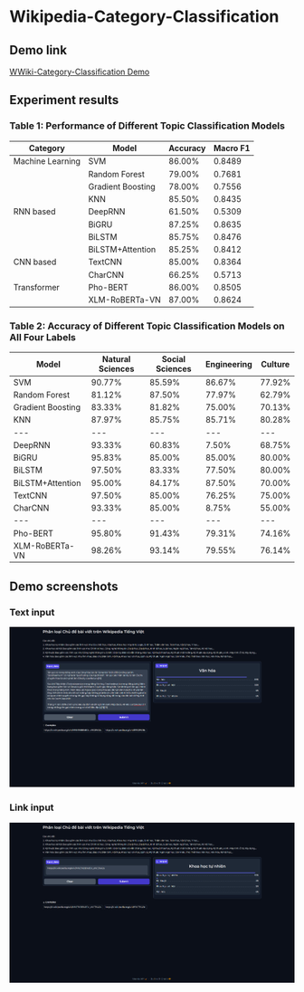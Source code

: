 # Wikipedia-Category-Classification
## Demo link
[WWiki-Category-Classification Demo](https://l.facebook.com/l.php?u=https%3A%2F%2Fhuggingface.co%2Fspaces%2Fkhoavpt%2Fdemo-app%3Ffbclid%3DIwAR1xXSg5BjWQUSrl8TP951pwHg01tmtFU3w9M7moGRnSvkPMMu1LU91ofng_aem_AUog7kSyu_A7-BJZHqig88VCbn1cb-KcpQUz61RPI_y4QjMdwfipjollGj89b9W0dRG44T6AUMUYNHifFEvsGHwP&h=AT1NHmh7moa2iRKSXVMyvvuNd8NTGQ5xsavY-cMjLzrRaykFiAWair2OxIsLFvRO2gFGNbVOEhrz_aiT_w8ZrohuSCa_9m8KmhCiDBZUCZyDgT0klsVvcJtjyKvGg6Dt4RwhssrnWlOEDk1qXG7mlw)

## Experiment results
### Table 1: Performance of Different Topic Classification Models

| Category | Model | Accuracy | Macro F1 |
|---|---|---|---|
| Machine Learning | SVM | 86.00% | 0.8489 |
| | Random Forest | 79.00% | 0.7681 |
| | Gradient Boosting | 78.00% | 0.7556 |
| | KNN | 85.50% | 0.8435 |
| RNN based | DeepRNN | 61.50% | 0.5309 |
| | BiGRU | 87.25% | 0.8635 |
| | BiLSTM | 85.75% | 0.8476 |
| | BiLSTM+Attention | 85.25% | 0.8412 |
| CNN based | TextCNN | 85.00% | 0.8364 |
| | CharCNN | 66.25% | 0.5713 |
| Transformer | Pho-BERT | 86.00% | 0.8505 |
| | XLM-RoBERTa-VN | 87.00% | 0.8624 |

### Table 2: Accuracy of Different Topic Classification Models on All Four Labels

| Model | Natural Sciences | Social Sciences | Engineering | Culture |
|---|---|---|---|---|
| SVM | 90.77% | 85.59% | 86.67% | 77.92% |
| Random Forest | 81.12% | 87.50% | 77.97% | 62.79% |
| Gradient Boosting | 83.33% | 81.82% | 75.00% | 70.13% |
| KNN | 87.97% | 85.75% | 85.71% | 80.28% |
|---|---|---|---|---|
| DeepRNN | 93.33% | 60.83% | 7.50% | 68.75% |
| BiGRU | 95.83% | 85.00% | 85.00% | 80.00% |
| BiLSTM | 97.50% | 83.33% | 77.50% | 80.00% |
| BiLSTM+Attention | 95.00% | 84.17% | 87.50% | 70.00% |
| TextCNN | 97.50% | 85.00% | 76.25% | 75.00% |
| CharCNN | 93.33% | 85.00% | 8.75% | 55.00% |
|---|---|---|---|---|
| Pho-BERT | 95.80% | 91.43% | 79.31% | 74.16% |
| XLM-RoBERTa-VN | 98.26% | 93.14% | 79.55% | 76.14% |

## Demo screenshots
### Text input
![](img/demo_screenshot2.png)

### Link input
![](img/demo_screenshot1.png)
